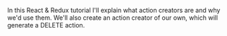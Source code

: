 In this React & Redux tutorial I'll explain what action creators are and why we'd use them. We'll also create an action creator of our own, which will generate a DELETE action.
